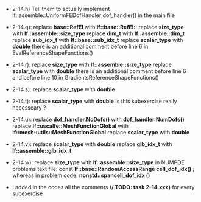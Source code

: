 - 2-14.h)  Tell them to actually implement lf::assemble::UniformFEDofHandler dof_handler() in the main file

- 2-14.q): replace **base::RefEl** with **lf::base::RefEl::**
		   replace **size_type** with **lf::assemble::size_type**
		   replace **dim_t** with **lf::assemble::dim_t**
		   replace **sub_idx_t** with **lf::base::sub_idx_t**
		   replace **scalar_type** with **double**
		   there is an additional comment before line 6 in EvalReferenceShapeFunctions()

- 2-14.r): replace **size_type** with **lf::assemble::size_type**
		   replace **scalar_type** with **double**
		   there is an additional comment before line 6 and before line 10 in GradientsReferenceShapeFunctions()

- 2-14.s): replace **scalar_type** with **double**

- 2-14.t): replace **scalar_type** with **double**
		   Is this subexercise really necesseary ?

- 2-14.u): replace **dof_handler.NoDofs()** with **dof_handler.NumDofs()**
		   replace **lf::uscalfe::MeshFunctionGlobal** with **lf::mesh::utils::MeshFunctionGlobal**
           replace **scalar_type** with **double**

- 2-14.v): replace **scalar_type** with **double**
		   replace **glb_idx_t** with **lf::assemble::glb_idx_t**

- 2-14.w): replace **size_type** with **lf::assemble::size_type**
		   in NUMPDE problems text file: const **lf::base::RandomAccessRange<const gdof_idx_t> cell_dof_idx()** ; whereas in problem code: **nonstd::span<const lf::assemble::gdof_idx_t>cell_dof_idx ()**

- I added in the codes all the comments **// TODO: task 2-14.xxx)** for every subexercise
